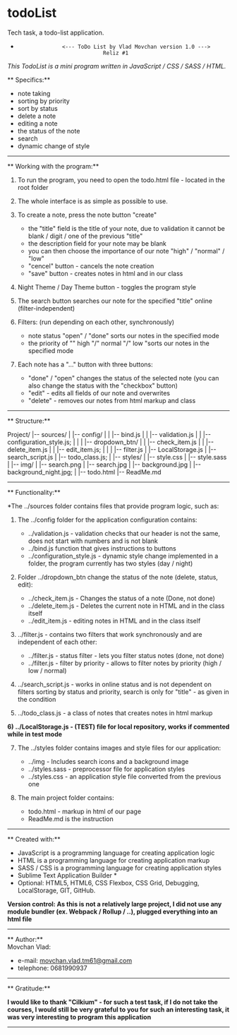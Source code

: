 # todoList
Tech task, a todo-list application.

*					<--- ToDo List by Vlad Movchan version 1.0 --->
							     Reliz #1

*This TodoList is a mini program written in JavaScript / CSS / SASS / HTML.*

**        Specifics:**  
- note taking
- sorting by priority
- sort by status
- delete a note
- editing a note
- the status of the note
- search
- dynamic change of style

----------------------------------------------

**					Working with the program:**  

1) To run the program, you need to open the todo.html file - located in the root folder

2) The whole interface is as simple as possible to use.

3) To create a note, press the note button "create"
	- the "title" field is the title of your note, due to validation it cannot be blank / digit / one of the previous "title"
	- the description field for your note may be blank
	- you can then choose the importance of our note "high" / "normal" / "low"
	- "cencel" button - cancels the note creation
	- "save" button - creates notes in html and in our class

4) Night Theme / Day Theme button - toggles the program style

5) The search button searches our note for the specified "title" online (filter-independent)

6) Filters: (run depending on each other, synchronously)
	- note status "open" / "done" sorts our notes in the specified mode
	- the priority of "" high "/" normal "/" low "sorts our notes in the specified mode

7) Each note has a "..." button with three buttons:
	- "done" / "open" changes the status of the selected note (you can also change the status with the "checkbox" button)
	- "edit" - edits all fields of our note and overwrites
	- "delete" - removes our notes from html markup and class

----------------------------------------------

**  Structure:**  

Project/
|-- sources/
|   |-- config/
|   |    |-- bind.js
|   |    |-- validation.js
|   |    |-- configuration_style.js;
|   |
|   |-- dropdown_btn/
|   |    |-- check_item.js
|   |    |-- delete_item.js
|   |    |-- edit_item.js;
|   |
|   |-- filter.js
|   |-- LocalStorage.js
|   |-- search_script.js
|   |-- todo_class.js;
|
|-- styles/
|   |-- style.css
|   |-- style.sass
|   |-- img/
|	     |-- search.png
|       |-- search.jpg
|       |-- background.jpg
|       |-- background_night.jpg;
|
|-- todo.html
|-- ReadMe.md

----------------------------------------------

**					Functionality:**  

*The ../sources folder contains files that provide program logic, such as:

1) The ../config folder for the application configuration contains:
	- ../validation.js - validation checks that our header is not the same, does not start with numbers and is not blank
	- ../bind.js function that gives instructions to buttons
	- ../configuration_style.js - dynamic style change implemented in a folder, the program currently has two styles (day / night)

2) Folder ../dropdown_btn change the status of the note (delete, status, edit):
	- ../check_item.js - Changes the status of a note (Done, not done)
	- ../delete_item.js - Deletes the current note in HTML and in the class itself
	- ../edit_item.js - editing notes in HTML and in the class itself


3) ../filter.js - contains two filters that work synchronously and are independent of each other:
	- ../filter.js - status filter - lets you filter status notes (done, not done)
	- ../filter.js - filter by priority - allows to filter notes by priority (high / low / normal)

4) ../search_script.js - works in online status and is not dependent on filters sorting by status and priority, search is only for "title" - as given in the condition

5) ../todo_class.js - a class of notes that creates notes in html markup

**6) ../LocalStorage.js - (TEST) file for local repository, works if commented while in test mode**

7) The ../styles folder contains images and style files for our application:
	- ../img - Includes search icons and a background image
	- ../styles.sass - preprocessor file for application styles
	- ../styles.css - an application style file converted from the previous one

8) The main project folder contains:
	- todo.html - markup in html of our page
	- ReadMe.md is the instruction

----------------------------------------------

**					Created with:**  
- JavaScript is a programming language for creating application logic
- HTML is a programming language for creating application markup
- SASS / CSS is a programming language for creating application styles
- Sublime Text Application Builder *
- Optional: HTML5, HTML6, CSS Flexbox, CSS Grid, Debugging, LocalStorage, GIT, GitHub.

**Version control: As this is not a relatively large project, I did not use any module bundler (ex. Webpack / Rollup / ..), plugged everything into an html file**

----------------------------------------------

**					Author:**  
 Movchan Vlad: 
- e-mail: movchan.vlad.tm61@gmail.com
- telephone: 0681990937

----------------------------------------------

**					Gratitude:**  

**I would like to thank "Cilkium" - for such a test task, if I do not take the courses, I would still be very grateful to you for such an interesting task, it was very interesting to program this application**

----------------------------------------------
